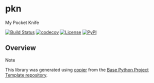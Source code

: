 # pkn

My Pocket Knife

[![Build Status](https://github.com/1kbgz/pkn/actions/workflows/build.yml/badge.svg?branch=main&event=push)](https://github.com/1kbgz/pkn/actions/workflows/build.yml)
[![codecov](https://codecov.io/gh/1kbgz/pkn/branch/main/graph/badge.svg)](https://codecov.io/gh/1kbgz/pkn)
[![License](https://img.shields.io/github/license/1kbgz/pkn)](https://github.com/1kbgz/pkn)
[![PyPI](https://img.shields.io/pypi/v/pkn.svg)](https://pypi.python.org/pypi/pkn)

## Overview


> [!NOTE]
> This library was generated using [copier](https://copier.readthedocs.io/en/stable/) from the [Base Python Project Template repository](https://github.com/python-project-templates/base).
